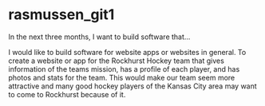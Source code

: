 # rasmussen_git1

In the next three months, I want to build software that...

I would like to build software for website apps or websites in general. To create a website or app for the Rockhurst Hockey team that gives information of the teams mission, has a profile of each player, and has photos and stats for the team. This would make our team seem more attractive and many good hockey players of the Kansas City area may want to come to Rockhurst because of it. 